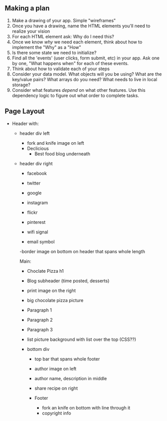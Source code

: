 ## Making a plan
1) Make a drawing of your app. Simple "wireframes"
2) Once you have a drawing, name the HTML elements you'll need to realize your vision
3) For each HTML element ask: Why do I need this?
4) Once we know _why_ we need each element, think about how to implement the "Why" as a "How"
5) Is there some state we need to initialize?
6) Find all the 'events' (user clicks, form submit, etc) in your app. Ask one by one, "What happens when" for each of these events.
7) Think about how to validate each of your steps
8) Consider your data model. What objects will you be using? What are the key/value pairs? What arrays do you need? What needs to live in local storage?
9) Consider what features _depend_ on what other features. Use this dependency logic to figure out what order to complete tasks.


## Page Layout

- Header with:
    - header div left
        - fork and knife image on left
        - Declicious
            - Best food blog underneath
    
    - header div right
        - facebook
        - twitter
        - google
        - instagram
        - flickr
        - pinterest

        - wifi signal
        - email symbol

        -border image on bottom on header that spans whole length

        Main:

        - Choclate Pizza h1
        - Blog subheader (time posted, desserts)
        - print image on the right

        - big chocolate pizza picture

        - Paragraph 1
        - Paragraph 2
        - Paragraph 3

        - list picture background with list over the top (CSS??)

        - bottom div
            - top bar that spans whole footer
            - author image on left
            - author name, description in middle
            - share recipe on right

            - Footer
                - fork an knife on bottom with line through it
                - copyright info 

